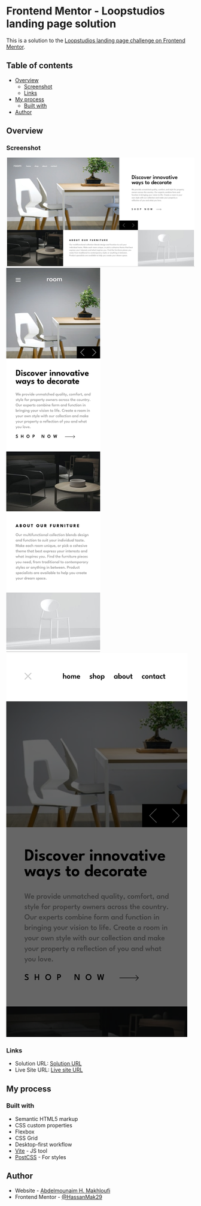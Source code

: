 # Frontend Mentor - Loopstudios landing page solution

This is a solution to the [Loopstudios landing page challenge on Frontend Mentor](https://www.frontendmentor.io/challenges/loopstudios-landing-page-N88J5Onjw).

## Table of contents

- [Overview](#overview)
  - [Screenshot](#screenshot)
  - [Links](#links)
- [My process](#my-process)
  - [Built with](#built-with)
- [Author](#author)

## Overview

### Screenshot

![](./screenshots/screenshot.jpg)
![](./screenshots/screenshot-mobile.jpg)
![](./screenshots/screenshot-mobile-menu.jpg)

### Links

- Solution URL: [Solution URL](https://github.com/HassanMak29/frontend-mentor-social-media-dashboard-with-theme-switcher)
- Live Site URL: [Live site URL](https://frontend-mentor-theme-switcher-hassan.netlify.app/)

## My process

### Built with

- Semantic HTML5 markup
- CSS custom properties
- Flexbox
- CSS Grid
- Desktop-first workflow
- [Vite](https://vite.dev/) - JS tool
- [PostCSS](https://postcss.org/) - For styles

## Author

- Website - [Abdelmounaim H. Makhloufi](https://www.makhloufi.me)
- Frontend Mentor - [@HassanMak29](https://www.frontendmentor.io/profile/HassanMak29)
